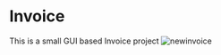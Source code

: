 # Invoice
This is a small GUI based Invoice project
![newinvoice](https://cloud.githubusercontent.com/assets/18600300/15985122/0777e028-3001-11e6-96b0-a031bf18e933.png)
